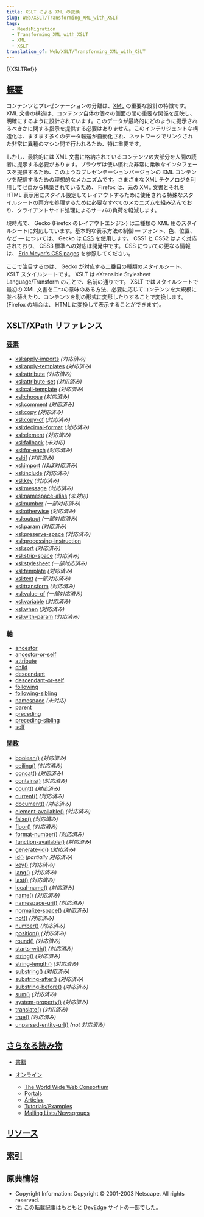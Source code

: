 ```yaml
---
title: XSLT による XML の変換
slug: Web/XSLT/Transforming_XML_with_XSLT
tags:
  - NeedsMigration
  - Transforming_XML_with_XSLT
  - XML
  - XSLT
translation_of: Web/XSLT/Transforming_XML_with_XSLT
---
```

{{XSLTRef}}

## [概要](/ja/docs/Web/XSLT/Transforming_XML_with_XSLT/An_Overview)

コンテンツとプレゼンテーションの分離は、[XML](/ja/docs/XML) の重要な設計の特徴です。 XML 文書の構造は、コンテンツ自体の個々の側面の間の重要な関係を反映し、明確にするように設計されています。このデータが最終的にどのように提示されるべきかに関する指示を提供する必要はありません。このインテリジェントな構造化は、ますます多くのデータ転送が自動化され、ネットワークでリンクされた非常に異種のマシン間で行われるため、特に重要です。

しかし、最終的には XML 文書に格納されているコンテンツの大部分を人間の読者に提示する必要があります。ブラウザは使い慣れた非常に柔軟なインタフェースを提供するため、このようなプレゼンテーションバージョンの XML コンテンツを配信するための理想的なメカニズムです。さまざまな XML テクノロジを利用してゼロから構築されているため、 Firefox は、元の XML 文書とそれを HTML 表示用にスタイル設定してレイアウトするために使用される特殊なスタイルシートの両方を処理するために必要なすべてのメカニズムを組み込んでおり、クライアントサイド処理によるサーバの負荷を軽減します。

現時点で、 Gecko (Firefox のレイアウトエンジン) は二種類の XML 用のスタイルシートに対応しています。基本的な表示方法の制御 — フォント、色、位置、など — については、 Gecko は [CSS](/ja/docs/CSS) を使用します。 CSS1 と CSS2 はよく対応されており、 CSS3 標準への対応は開発中です。 CSS についての更なる情報は、 [Eric Meyer's CSS pages](http://www.meyerweb.com/eric/css/) を参照してください。

ここで注目するのは、 Gecko が対応する二番目の種類のスタイルシート、 XSLT スタイルシートです。 XSLT は eXtensible Stylesheet Language/Transform のことで、名前の通りです。 XSLT ではスタイルシートで最初の XML 文書を二つの意味のある方法、必要に応じてコンテンツを大規模に並べ替えたり、コンテンツを別の形式に変形したりすることで変換します。 (Firefox の場合は、 HTML に変換して表示することができます)。

## XSLT/XPath リファレンス

### [要素](/ja/docs/Web/XSLT/Elements)

- [xsl:apply-imports](/ja/docs/Web/XSLT/Elements/apply-imports) _(対応済み)_
- [xsl:apply-templates](/ja/docs/Web/XSLT/Elements/apply-templates) _(対応済み)_
- [xsl:attribute](/ja/docs/Web/XSLT/Elements/attribute) _(対応済み)_
- [xsl:attribute-set](/ja/docs/Web/XSLT/Elements/attribute-set) _(対応済み)_
- [xsl:call-template](/ja/docs/Web/XSLT/Elements/call-template) _(対応済み)_
- [xsl:choose](/ja/docs/Web/XSLT/Elements/choose) _(対応済み)_
- [xsl:comment](/ja/docs/Web/XSLT/Elements/comment) _(対応済み)_
- [xsl:copy](/ja/docs/Web/XSLT/Elements/copy) _(対応済み)_
- [xsl:copy-of](/ja/docs/Web/XSLT/Elements/copy-of) _(対応済み)_
- [xsl:decimal-format](/ja/docs/Web/XSLT/Elements/decimal-format) _(対応済み)_
- [xsl:element](/ja/docs/Web/XSLT/Elements/element) _(対応済み)_
- [xsl:fallback](/ja/docs/Web/XSLT/Elements/fallback) _(未対応)_
- [xsl:for-each](/ja/docs/Web/XSLT/Elements/for-each) _(対応済み)_
- [xsl:if](/ja/docs/Web/XSLT/Elements/if) _(対応済み)_
- [xsl:import](/ja/docs/Web/XSLT/Elements/import) _(ほぼ対応済み)_
- [xsl:include](/ja/docs/Web/XSLT/Elements/include) _(対応済み)_
- [xsl:key](/ja/docs/Web/XSLT/Elements/key) _(対応済み)_
- [xsl:message](/ja/docs/Web/XSLT/Elements/message) _(対応済み)_
- [xsl:namespace-alias](/ja/docs/Web/XSLT/Elements/namespace-alias) _(未対応)_
- [xsl:number](/ja/docs/Web/XSLT/Elements/number) _(一部対応済み)_
- [xsl:otherwise](/ja/docs/Web/XSLT/Elements/otherwise) _(対応済み)_
- [xsl:output](/ja/docs/Web/XSLT/Elements/output) _(一部対応済み)_
- [xsl:param](/ja/docs/Web/XSLT/Elements/param) _(対応済み)_
- [xsl:preserve-space](/ja/docs/Web/XSLT/Elements/preserve-space) _(対応済み)_
- [xsl:processing-instruction](/ja/docs/Web/XSLT/Elements/processing-instruction)
- [xsl:sort](/ja/docs/Web/XSLT/Elements/sort) _(対応済み)_
- [xsl:strip-space](/ja/docs/Web/XSLT/Elements/strip-space) _(対応済み)_
- [xsl:stylesheet](/ja/docs/Web/XSLT/Elements/stylesheet) _(一部対応済み)_
- [xsl:template](/ja/docs/Web/XSLT/Elements/template) _(対応済み)_
- [xsl:text](/ja/docs/Web/XSLT/Elements/text) _(一部対応済み)_
- [xsl:transform](/ja/docs/Web/XSLT/Elements/transform) _(対応済み)_
- [xsl:value-of](/ja/docs/Web/XSLT/Elements/value-of) _(一部対応済み)_
- [xsl:variable](/ja/docs/Web/XSLT/Elements/variable) _(対応済み)_
- [xsl:when](/ja/docs/Web/XSLT/Elements/when) _(対応済み)_
- [xsl:with-param](/ja/docs/Web/XSLT/Elements/with-param) _(対応済み)_

### [軸](/ja/docs/XPath/Axes)

- [ancestor](/ja/docs/XPath/Axes/ancestor)
- [ancestor-or-self](/ja/docs/XPath/Axes/ancestor-or-self)
- [attribute](/ja/docs/XPath/Axes/attribute)
- [child](/ja/docs/XPath/Axes/child)
- [descendant](/ja/docs/XPath/Axes/descendant)
- [descendant-or-self](/ja/docs/XPath/Axes/descendant-or-self)
- [following](/ja/docs/XPath/Axes/following)
- [following-sibling](/ja/docs/XPath/Axes/following-sibling)
- [namespace](/ja/docs/XPath/Axes/namespace) _(未対応)_
- [parent](/ja/docs/XPath/Axes/parent)
- [preceding](/ja/docs/XPath/Axes/preceding)
- [preceding-sibling](/ja/docs/XPath/Axes/preceding-sibling)
- [self](/ja/docs/XPath/Axes/self)

### [関数](/ja/docs/XPath/Functions)

- [boolean()](/ja/docs/XPath/Functions/boolean) _(対応済み)_
- [ceiling()](/ja/docs/XPath/Functions/ceiling) _(対応済み)_
- [concat()](/ja/docs/XPath/Functions/concat) _(対応済み)_
- [contains()](/ja/docs/XPath/Functions/contains) _(対応済み)_
- [count()](/ja/docs/XPath/Functions/count) _(対応済み)_
- [current()](/ja/docs/XPath/Functions/current) _(対応済み)_
- [document()](/ja/docs/XPath/Functions/document) _(対応済み)_
- [element-available()](/ja/docs/XPath/Functions/element-available) _(対応済み)_
- [false()](/ja/docs/XPath/Functions/false) _(対応済み)_
- [floor()](/ja/docs/XPath/Functions/floor) _(対応済み)_
- [format-number()](/ja/docs/XPath/Functions/format-number) _(対応済み)_
- [function-available()](/ja/docs/XPath/Functions/function-available) _(対応済み)_
- [generate-id()](/ja/docs/XPath/Functions/generate-id) _(対応済み)_
- [id()](/ja/docs/XPath/Functions/id) _(partially 対応済み)_
- [key()](/ja/docs/XPath/Functions/key) _(対応済み)_
- [lang()](/ja/docs/XPath/Functions/lang) _(対応済み)_
- [last()](/ja/docs/XPath/Functions/last) _(対応済み)_
- [local-name()](/ja/docs/XPath/Functions/local-name) _(対応済み)_
- [name()](/ja/docs/XPath/Functions/name) _(対応済み)_
- [namespace-uri()](/ja/docs/XPath/Functions/namespace-uri) _(対応済み)_
- [normalize-space()](/ja/docs/XPath/Functions/normalize-space) _(対応済み)_
- [not()](/ja/docs/XPath/Functions/not) _(対応済み)_
- [number()](/ja/docs/XPath/Functions/number) _(対応済み)_
- [position()](/ja/docs/XPath/Functions/position) _(対応済み)_
- [round()](/ja/docs/XPath/Functions/round) _(対応済み)_
- [starts-with()](/ja/docs/XPath/Functions/starts-with) _(対応済み)_
- [string()](/ja/docs/XPath/Functions/string) _(対応済み)_
- [string-length()](/ja/docs/XPath/Functions/string-length) _(対応済み)_
- [substring()](/ja/docs/XPath/Functions/substring) _(対応済み)_
- [substring-after()](/ja/docs/XPath/Functions/substring-after) _(対応済み)_
- [substring-before()](/ja/docs/XPath/Functions/substring-before) _(対応済み)_
- [sum()](/ja/docs/XPath/Functions/sum) _(対応済み)_
- [system-property()](/ja/docs/XPath/Functions/system-property) _(対応済み)_
- [translate()](/ja/docs/XPath/Functions/translate) _(対応済み)_
- [true()](/ja/docs/XPath/Functions/true) _(対応済み)_
- [unparsed-entity-url()](/ja/docs/XPath/Functions/unparsed-entity-url) _(not 対応済み)_

## [さらなる読み物](/ja/docs/Web/XSLT/Transforming_XML_with_XSLT/For_Further_Reading)

- [書籍](/ja/docs/Web/XSLT/Transforming_XML_with_XSLT/For_Further_Reading#Books)
- [オンライン](/ja/docs/Web/XSLT/Transforming_XML_with_XSLT/For_Further_Reading#Online)

  - [The World Wide Web Consortium](/ja/docs/Web/XSLT/Transforming_XML_with_XSLT/For_Further_Reading#The_World_Wide_Web_Consortium)
  - [Portals](/ja/docs/Web/XSLT/Transforming_XML_with_XSLT/For_Further_Reading#Portals)
  - [Articles](/ja/docs/Web/XSLT/Transforming_XML_with_XSLT/For_Further_Reading#Articles)
  - [Tutorials/Examples](/ja/docs/Web/XSLT/Transforming_XML_with_XSLT/For_Further_Reading#Tutorials.2FExamples)
  - [Mailing Lists/Newsgroups](/ja/docs/Web/XSLT/Transforming_XML_with_XSLT/For_Further_Reading#Mailing_Lists.2FNewsgroups)

## [リソース](/ja/docs/Web/XSLT/Transforming_XML_with_XSLT/Resources)

## [索引](/ja/docs/Web/XSLT/Transforming_XML_with_XSLT/Index)

## 原典情報

- Copyright Information: Copyright © 2001-2003 Netscape. All rights reserved.
- 注: この転載記事はもともと DevEdge サイトの一部でした。
